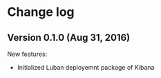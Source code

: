 # Change log

## Version 0.1.0 (Aug 31, 2016)

New features:
  * Initialized Luban deployemnt package of Kibana
